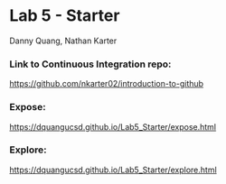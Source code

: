 # Lab 5 - Starter

Danny Quang, Nathan Karter

### Link to Continuous Integration repo:
https://github.com/nkarter02/introduction-to-github

### Expose:
https://dquangucsd.github.io/Lab5_Starter/expose.html

### Explore:
https://dquangucsd.github.io/Lab5_Starter/explore.html
